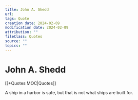 ```yaml
---
title: John A. Shedd
url: 
tags: Quote
creation date: 2024-02-09
modification date: 2024-02-09
attribution: ""
fileClass: Quotes
source: ""
topics: ""
---
```


# John A. Shedd

[[+Quotes MOC|Quotes]]

A ship in a harbor is safe, but that is not what ships are built for.
